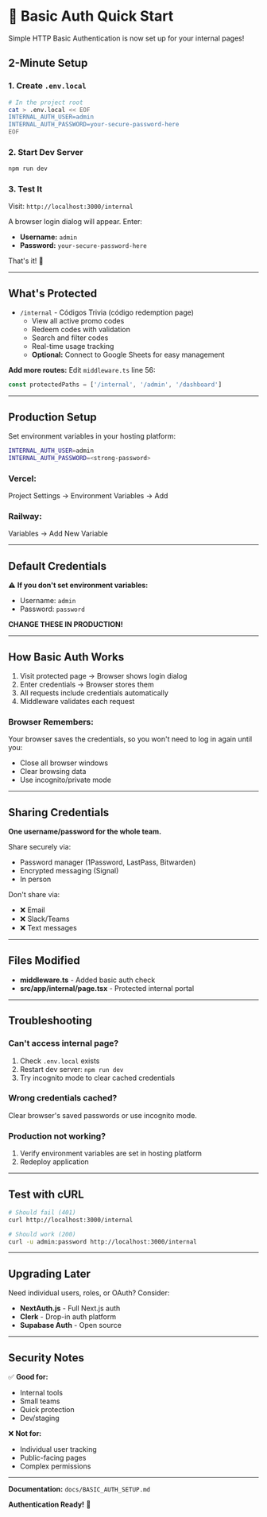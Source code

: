 # 🔐 Basic Auth Quick Start

Simple HTTP Basic Authentication is now set up for your internal pages!

## 2-Minute Setup

### 1. Create `.env.local`

```bash
# In the project root
cat > .env.local << EOF
INTERNAL_AUTH_USER=admin
INTERNAL_AUTH_PASSWORD=your-secure-password-here
EOF
```

### 2. Start Dev Server

```bash
npm run dev
```

### 3. Test It

Visit: `http://localhost:3000/internal`

A browser login dialog will appear. Enter:
- **Username:** `admin`
- **Password:** `your-secure-password-here`

That's it! 🎉

---

## What's Protected

- `/internal` - Códigos Trivia (código redemption page)
  - View all active promo codes
  - Redeem codes with validation
  - Search and filter codes
  - Real-time usage tracking
  - **Optional:** Connect to Google Sheets for easy management

**Add more routes:** Edit `middleware.ts` line 56:
```typescript
const protectedPaths = ['/internal', '/admin', '/dashboard']
```

---

## Production Setup

Set environment variables in your hosting platform:

```bash
INTERNAL_AUTH_USER=admin
INTERNAL_AUTH_PASSWORD=<strong-password>
```

### Vercel:
Project Settings → Environment Variables → Add

### Railway:
Variables → Add New Variable

---

## Default Credentials

⚠️ **If you don't set environment variables:**
- Username: `admin`
- Password: `password`

**CHANGE THESE IN PRODUCTION!**

---

## How Basic Auth Works

1. Visit protected page → Browser shows login dialog
2. Enter credentials → Browser stores them
3. All requests include credentials automatically
4. Middleware validates each request

### Browser Remembers:
Your browser saves the credentials, so you won't need to log in again until you:
- Close all browser windows
- Clear browsing data
- Use incognito/private mode

---

## Sharing Credentials

**One username/password for the whole team.**

Share securely via:
- Password manager (1Password, LastPass, Bitwarden)
- Encrypted messaging (Signal)
- In person

Don't share via:
- ❌ Email
- ❌ Slack/Teams
- ❌ Text messages

---

## Files Modified

- **middleware.ts** - Added basic auth check
- **src/app/internal/page.tsx** - Protected internal portal

---

## Troubleshooting

### Can't access internal page?
1. Check `.env.local` exists
2. Restart dev server: `npm run dev`
3. Try incognito mode to clear cached credentials

### Wrong credentials cached?
Clear browser's saved passwords or use incognito mode.

### Production not working?
1. Verify environment variables are set in hosting platform
2. Redeploy application

---

## Test with cURL

```bash
# Should fail (401)
curl http://localhost:3000/internal

# Should work (200)
curl -u admin:password http://localhost:3000/internal
```

---

## Upgrading Later

Need individual users, roles, or OAuth? Consider:
- **NextAuth.js** - Full Next.js auth
- **Clerk** - Drop-in auth platform
- **Supabase Auth** - Open source

---

## Security Notes

✅ **Good for:**
- Internal tools
- Small teams
- Quick protection
- Dev/staging

❌ **Not for:**
- Individual user tracking
- Public-facing pages
- Complex permissions

---

**Documentation:** `docs/BASIC_AUTH_SETUP.md`

**Authentication Ready!** 🚀

